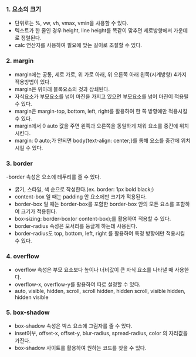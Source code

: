 ### 1. 요소의 크기
- 단위로는 %, vw, vh, vmax, vmin을 사용할 수 있다.
- 텍스트가 한 줄인 경우 height, line height를 똑같이 맞추면 세로방향에서 가운데로 정렬된다.
- calc 연산자를 사용하여 필요에 맞는 길이로 조절할 수 있다.

### 2. margin
- margin에는 공통, 세로 가로, 위 가로 아래, 위 오른쪽 아래 왼쪽(시계방향) 4가지 적용방법이 있다.
- margin은 위아래 블록요소의 것과 상쇄된다.
- 자식요소가 부모요소를 넘어 마진을 가지고 있으면 부모요소를 넘어 마진이 적용될 수 있다.
- margin은 margin-top, bottom, left, right를 활용하여 한 쪽 방향에만 적용시킬 수 있다.
- margin에서 0 auto 값을 주면 왼쪽과 오른쪽을 동일하게 채워 요소를 중간에 위치시킨다.
- margin: 0 auto;가 안되면 body{text-align: center;}를 통해 요소를 중간에 위치시킬 수 있다.

### 3. border
-border 속성은 요소에 테두리를 줄 수 있다.
- 굵기, 스타일, 색 순으로 작성한다.(ex. border: 1px bold black;)
- content-box 일 때는 padding 안 요소에만 크기가 적용된다.
- border-box 일 때는 border-box를 포함한 border-box 안의 모든 요소를 포함하여 크기가 적용된다.
- box-sizing: border-box(or content-box);를 활용하여 적용할 수 있다.
- border-radius 속성은 모서리를 둥글게 하는데 사용된다.
- border-radius도 top, bottom, left, right 를 활용하여 특정 방향에만 적용시킬 수 있다.

### 4. overflow
- overflow 속성은 부모 요소보다 높이나 너비값이 큰 자식 요소를 나타낼 때 사용한다.
- overflow-x, overflow-y를 활용하여 따로 설정할 수 있다.
- auto, visible, hidden, scroll, scroll hidden, hidden scroll, visible hidden, hidden visible

### 5. box-shadow
- box-shadow 속성은 박스 요소에 그림자를 줄 수 있다.
- inset여부, offset-x, offset-y, blur-radius, spread-radius, color 의 자리값을 가진다.
- box-shadow 사이트를 활용하여 원하는 코드를 찾을 수 있다.

